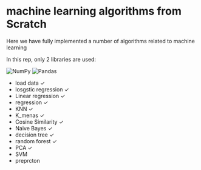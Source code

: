 # machine learning  algorithms from Scratch

Here we have fully implemented a number of algorithms related to machine learning

In this rep, only 2 libraries are used:

![NumPy](https://img.shields.io/badge/numpy-%23013243.svg?style=for-the-badge&logo=numpy&logoColor=white)
![Pandas](https://img.shields.io/badge/pandas-%23150458.svg?style=for-the-badge&logo=pandas&logoColor=white)
*  load data ✓
*  losgstic regression ✓
*  Linear regression ✓
*  regression ✓
*  KNN ✓
*  K_menas ✓
*  Cosine Similarity ✓
*  Naive Bayes ✓
*  decision tree ✓
*  random forest ✓
*  PCA ✓
*  SVM 
*  preprcton
  

